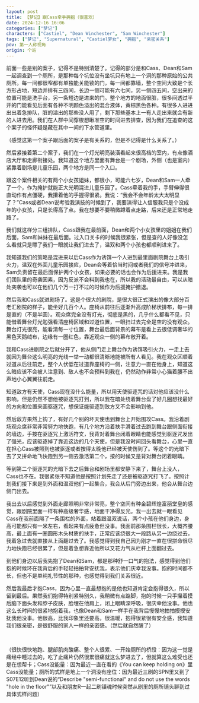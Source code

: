 ```yaml
---
layout: post
title: 【梦记】跟Cass牵手拥抱（很喜欢）
date: 2024-12-16 16:06
categories: ["梦记"]
characters: ["Castiel", "Dean Winchester", "Sam Winchester"]
tags: ["梦记", "Supernatural", "Castiel梦女", "拥抱", "亲密关系"]
pov: 第一人称视角
origin: 个站
---
```


前面一些是别的案子，记得不是特别清楚了。记得的部分是和Cass、Dean和Sam一起调查到一个厕所，是那种每个坑位没有坐坑只有地上一个洞的那种原始的公共厕所。每一间都很窄都有单独能关能锁的门，每一间都靠墙，整个空间大致是个长方形占地，短边并排有三四间，长边一侧可能有六七间，另一侧四五间，空出来的位置可能是洗手台，另一条短边是进来的门。整个地方的地面很脏，很多间透过半开的门能看见后面有各种不明颜色溢出的混合液体，黄棕黑色各种。有很多人进进出出着急排队，脏的溢出的那些没人用了，剩下那些基本上一有人走出来就会有新的人进去用。我们在人群中间穿梭想瞅准空的时间进去排查，因为我们在追查的这个案子的怪怀疑是藏在其中一间的下水管道里。

（感觉这第一个案子跟后面的案子是有关系的，但是不记得是什么关系了。）

然后紧接着第二个案子，我们在一个灯光明亮装潢看起来很高档的室内，有点像酒店大厅和走廊衔接处。我知道这个地方里面有舞台是一个剧场，外侧（也是室内）紧靠着剧场是儿童乐园，两个地方是同一个入口。

跟这个案件相关的有两个小女孩姐妹，都很小，可能六七岁，Dean和Sam一人牵了一个，作为掩护就能正大光明混进儿童乐园了。Cass牵着我的手，手臂伸得很直动作有点僵硬，我攥着他的手握得很紧。我说：“我会不会年龄太大太明显了？”Cass或者Dean说考验我演技的时候到了，我要演得让人信服我只是个没成年的小女孩，只是长得高了点。我在想要不要稍微蹲着点走路，后来还是正常地走路了。

我们就这样分三组排队，Cass跟我在最前面，Dean和两个小女孩里的姐姐在我们后面，Sam和妹妹在最后面。过入口关卡的时候我很紧张，但是查的人好像没怎么看就只是瞟了我们一眼就让我们进去了，温双和两个小孩也都顺利进来了。

我知道我们的策略是混进来以后Cass作为诱饵一个人进到最里面剧院舞台上吸引火力，温双在外面儿童乐园接应，Dean会等着恰当时间或者我们的信号冲进来，Sam负责留在最后面保护两个小女孩，如果必要的话也会作为后援进来。我是我们团队里的奇袭因素，因为反派不会料到我也在，所以我的活动最自由，可以从暗处突袭也可以在他们几个万一打不过的时候作为后援掩护撤退。

然后我和Cass就进剧场了。这是个很大的剧院，是很大很正式演出的像大部分百老汇剧院的样子，能坐好几百个人。座椅从前往后逐渐升高成阶梯状排布，每一排是直的（不是半圆）。观众席完全没有灯光，彻底是黑的，几乎什么都看不见，只能借着舞台灯光勉强看清座椅区域和过道位置，一眼扫过去完全是空的没有观众。舞台灯光很亮，能看清每一寸位置，舞台最后面背景的幕布是看上去很低调奢华的黑色天鹅绒布，边缘有一圈红色，靠近观众一侧的幕布敞开着。

我和Cass进剧院之后就分开了，他从侧门走上舞台作为诱饵吸引火力，一走上去就因为舞台这么明亮的光线一举一动都很清晰地能被所有人看见。我在观众区顺着过道从后往前走，整个人伏低在过道靠座椅的一侧，注意力一直在他身上，知道这么暗应该不会被人注意到、敌人也不会预料到我在，仍然动作非常小心猫着腰不出声地小心翼翼往前走。

知道敌方有天使，Cass现在没什么能量，所以用天使驱逐咒的话对他应该没什么影响，但是仍然不想他被驱逐咒打到，所以我在暗处绕着舞台盘了好几圈想找最好的方向和位置来画驱逐咒，想保证能驱逐到敌方又不会影响到他。

然后敌方果然上钩了，有好几个别的坏天使也到舞台上开始围攻Cass。我沿着剧场观众席非常非常努力地快跑，有几个地方沿着扶手滑着过去跑到舞台跟侧面衔接的墙边，手按在驱逐咒上激活符文，我背对着舞台闭着眼睛也能感觉到驱逐咒发出了强光，应该驱逐掉了靠近这边的几个天使，但是我没时间回头看舞台，心里一直在担心Cass被照到也被驱逐或者按得太晚他已经被天使伤到了。等这个的光暗下去了又拼命地飞快跑到另一侧去激活第二个，按的时候又是背对舞台闭着眼睛。

等到第二个驱逐咒的光暗下去之后舞台和剧场里都安静下来了，舞台上没人，Cass也不在。我很紧张不知道他是按照计划先走了还是被驱逐咒打飞了。按照计划我们接下来是到外面和温双他们一起集合，我会从后门旁边出来，他会从舞台边侧门出去。

我出去以后感觉到外面走廊照明非常非常亮，整个空间有种金碧辉煌富丽堂皇的感觉，跟剧院里面一样有种高级奢华感，地面干净得反光。我一出去就一眼看见Cass在我前面隔了一条围栏的外面，站着跟温双说话，两个小孩在他们身边，身高可能都只有一米左右，看起来有点疲惫但没事。我面前那条围栏很长，大概齐腰高，最上面有一圈圆形木头材质的扶手，正常应该绕很大一段路从另一边绕过去，我着急过去就直接从上面翻过去了。我感觉得到我自己因为刚才一直在很拼命很尽力地快跑已经很累了，但是着急想靠近他所以又花力气从栏杆上面翻过去。

到他们身边以后我先抱了Dean和Sam，都是那种舒一口气的抱法，感觉得到他们抱的时候环在我背后的手轻轻拍拍背安抚我，表示他们庆幸我没事。抱的时间都不长，但也不是单纯礼节性的那种，也感觉得到我们关系很近。

然后我最后才抱Cass，因为心里一直最想抱的是他也知道肯定会抱得很久，所以留到最后。果然我们抱得特别紧特别久，我稍微有点踮脚，抱的时候一只手攥着摸后脑下面头发和脖子皮肤，脸埋在他肩上，闭上眼睛深呼吸，很庆幸他没事。他也这么长时间的很紧地抱着我，也像Dean和Sam一样手在我背后慢慢地拍拍摸摸安抚我他没事。他很高，比我印象里还要高，很温暖，抱得很紧很有安全感，我知道我们很亲密，是很舒服的家人一样的亲密感。（然后就自然醒了）

<br>

（很快很快地跑、腿部肌肉酸痛、整个人很累、一开始厕所的桥段：因为这一觉是痛经中睡过去的，吃了止痛片仍然很累很痛就这么梦进去了，但就算这么难受也还是在想帮卡；Cass没能量：因为最近一直在看的《You can keep holding on》里Cass没能量；厕所的式样是地上一个洞没有座位：因为最近三刷的SPN里又到了S07E12听到Dean说的“Describe "semi-functional" and do not use the words "hole in the floor"”以及和朋友R一起二刷镇魂时候突然从剧里的厕所镜头聊到过具体式样问题）
